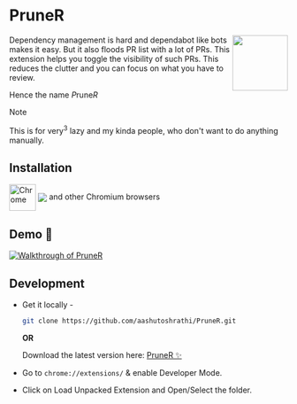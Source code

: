 # PruneR

[<img src="https://s3.ap-south-1.amazonaws.com/shared.aashutosh.dev/PruneR.svg" align="right" width="100">](https://pruner.aashutosh.dev)

Dependency management is hard and dependabot like bots makes it easy. But it also floods PR list with a lot of PRs. This extension helps you toggle the visibility of such PRs.
This reduces the clutter and you can focus on what you have to review.

Hence the name *P*rune*R*

> [!NOTE]  
> This is for very<sup>3</sup> lazy and my kinda people, who don't want to do anything manually.

## Installation

[link-chrome]: https://chrome.google.com/webstore/detail/pruner/dmnfcgnmillpemklpladliejgigipcen 'Version published on Chrome Web Store'

[<img src="https://raw.githubusercontent.com/alrra/browser-logos/90fdf03c/src/chrome/chrome.svg" width="48" alt="Chrome" valign="middle">][link-chrome] [<img valign="middle" src="https://img.shields.io/chrome-web-store/v/dmnfcgnmillpemklpladliejgigipcen.svg?label=%20">][link-chrome] and other Chromium browsers

## Demo 🎥

[![Walkthrough of PruneR](https://img.youtube.com/vi/R--YNMb8tNE/0.jpg)](https://www.youtube.com/watch?v=R--YNMb8tNE "PruneR Demo")

## Development

- Get it locally -

  ```sh
  git clone https://github.com/aashutoshrathi/PruneR.git
  ```

  **OR**

  Download the latest version here: [PruneR ✨](https://github.com/aashutoshrathi/PruneR/archive/main.zip)

- Go to `chrome://extensions/` & enable Developer Mode.
- Click on Load Unpacked Extension and Open/Select the folder.
